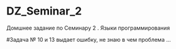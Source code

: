 # DZ_Seminar_2
Домшнее задание по Семинару 2 . Языки программирования

#Задача № 10 и 13 выдает ошибку, не знаю в чем проблема ...

